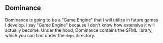 ## Dominance

Dominance is going to be a "Game Engine" that I will utilize in future games I develop. I say "Game Engine" because I don't know how extensive it will actually become.
Under the hood, Dominance contains the SFML library, which you can find under the `deps` directory.
